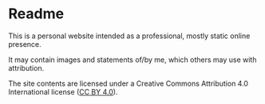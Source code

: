 # Readme
This is a personal website intended as a professional, mostly static online presence.

It may contain images and statements of/by me, which others may use with attribution.

The site contents are licensed under a Creative Commons Attribution 4.0 International license ([CC BY 4.0](https://creativecommons.org/licenses/by/4.0/)).
